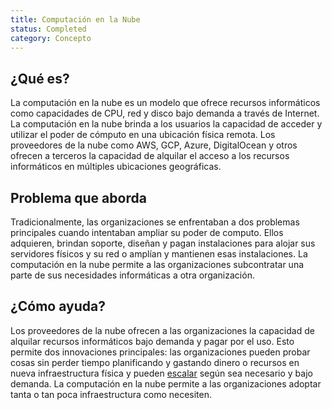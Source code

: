 ```yaml
---
title: Computación en la Nube
status: Completed
category: Concepto
---
```


##  ¿Qué es?
La computación en la nube es un modelo que ofrece recursos informáticos como capacidades de CPU, red y disco bajo demanda a través de Internet. La computación en la nube brinda a los usuarios la capacidad de acceder y utilizar el poder de cómputo en una ubicación física remota. Los proveedores de la nube como AWS, GCP, Azure, DigitalOcean y otros ofrecen a terceros la capacidad de alquilar el acceso a los recursos informáticos en múltiples ubicaciones geográficas.

## Problema que aborda
Tradicionalmente, las organizaciones se enfrentaban a dos problemas principales cuando intentaban ampliar su poder de computo. Ellos adquieren, brindan soporte, diseñan y pagan instalaciones para alojar sus servidores físicos y su red o amplían y mantienen esas instalaciones. La computación en la nube permite a las organizaciones subcontratar una parte de sus necesidades informáticas a otra organización.

## ¿Cómo ayuda?
Los proveedores de la nube ofrecen a las organizaciones la capacidad de alquilar recursos informáticos bajo demanda y pagar por el uso. Esto permite dos innovaciones principales: las organizaciones pueden probar cosas sin perder tiempo planificando y gastando dinero o recursos en nueva infraestructura física y pueden [escalar](/scalability/) según sea necesario y bajo demanda. La computación en la nube permite a las organizaciones adoptar tanta o tan poca infraestructura como necesiten.
